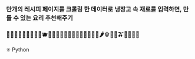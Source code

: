 <h3> 만개의 레시피 페이지를 크롤링 한 데이터로 냉장고 속 재료를 입력하면, 만들 수 있는 요리 추천해주기 </h3>

<h3> 🍏🍎🍐🍊🍋🍌🍉🍇🍓🫐🍈🍒🍑🥭🍍🥥🥝🍅🍆🥑🥦🥬🥒🌶🫑🌽🥕🫒🧄🧅🥔🍠 </h3>


✳️ Python
